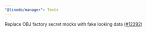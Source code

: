 ```yaml
---
"@linode/manager": Tests
---
```


Replace OBJ factory secret mocks with fake looking data ([#12292](https://github.com/linode/manager/pull/12292))
